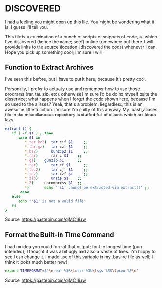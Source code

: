 # DISCOVERED
I had a feeling you might open up this file. You might be wondering what it is. I guess I'll tell you.

This file is a culmination of a bunch of scripts or snippets of code, all which I've discovered (hence the name; see?) online somewhere out there. I will provide links to the source (location I discovered the code) whenever I can. Hope you pick up something cool; I'm sure I will!

## Function to Extract Archives

I've seen this before, but I have to put it here, because it's pretty cool.

Personally, I prefer to actually use and remember how to use those programs (rar, tar, zip, etc), otherwise I'm sure I'd be doing myself quite the disservice; what happens when I forget the code shown here, because I'm so used to the aliases? Yeah, that's a problem. Regardless, this is an awesome little function. I'm sure I'm guilty of this anyway. My .bash_aliases file in the miscellaneous repository is stuffed full of aliases which are kinda lazy.

```bash
extract () {
   if [ -f $1 ] ; then
      case $1 in
         *.tar.bz2)  tar xjf $1     ;;
         *.tar.gz)   tar xzf $1     ;;
         *.bz2)      bunzip2 $1     ;;
         *.rar)      rar x $1    ;;
         *.gz)    gunzip $1      ;;
         *.tar)      tar xf $1      ;;
         *.tbz2)     tar xjf $1     ;;
         *.tgz)      tar xzf $1     ;;
         *.zip)      unzip $1    ;;
         *.Z)     uncompress $1  ;;
         *)       echo "'$1' cannot be extracted via extract()" ;;
       esac
   else
      echo "'$1' is not a valid file"
   fi
}
```

Source: https://pastebin.com/qjMC18aw

## Format the Built-in Time Command

I had no idea you could format that output; for the longest time (pun intended), I thought it was a bit ugly and also a waste of lines. I'm happy to see I can change it. I made use of this variable in my .bashrc file as well; I think it looks much better now!

```bash
export TIMEFORMAT=$'\nreal %3R\tuser %3U\tsys %3S\tpcpu %P\n'
```

Source: https://pastebin.com/qjMC18aw
